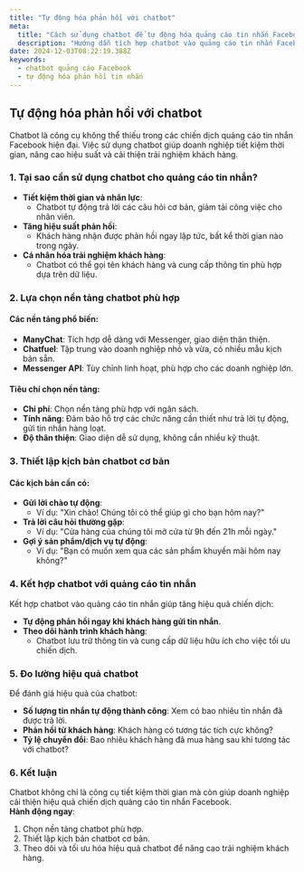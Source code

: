 ```yaml
---
title: "Tự động hóa phản hồi với chatbot"
meta:
  title: "Cách sử dụng chatbot để tự động hóa quảng cáo tin nhắn Facebook"
  description: "Hướng dẫn tích hợp chatbot vào quảng cáo tin nhắn Facebook để nâng cao hiệu quả và tiết kiệm thời gian phản hồi khách hàng."
date: 2024-12-03T08:22:19.388Z
keywords:
  - chatbot quảng cáo Facebook
  - tự động hóa phản hồi tin nhắn
---
```


## Tự động hóa phản hồi với chatbot

Chatbot là công cụ không thể thiếu trong các chiến dịch quảng cáo tin nhắn Facebook hiện đại. Việc sử dụng chatbot giúp doanh nghiệp tiết kiệm thời gian, nâng cao hiệu suất và cải thiện trải nghiệm khách hàng.

### 1. Tại sao cần sử dụng chatbot cho quảng cáo tin nhắn?

- **Tiết kiệm thời gian và nhân lực**:
  - Chatbot tự động trả lời các câu hỏi cơ bản, giảm tải công việc cho nhân viên.
- **Tăng hiệu suất phản hồi**:
  - Khách hàng nhận được phản hồi ngay lập tức, bất kể thời gian nào trong ngày.
- **Cá nhân hóa trải nghiệm khách hàng**:
  - Chatbot có thể gọi tên khách hàng và cung cấp thông tin phù hợp dựa trên dữ liệu.

### 2. Lựa chọn nền tảng chatbot phù hợp

#### Các nền tảng phổ biến:
- **ManyChat**: Tích hợp dễ dàng với Messenger, giao diện thân thiện.
- **Chatfuel**: Tập trung vào doanh nghiệp nhỏ và vừa, có nhiều mẫu kịch bản sẵn.
- **Messenger API**: Tùy chỉnh linh hoạt, phù hợp cho các doanh nghiệp lớn.

#### Tiêu chí chọn nền tảng:
- **Chi phí**: Chọn nền tảng phù hợp với ngân sách.
- **Tính năng**: Đảm bảo hỗ trợ các chức năng cần thiết như trả lời tự động, gửi tin nhắn hàng loạt.
- **Độ thân thiện**: Giao diện dễ sử dụng, không cần nhiều kỹ thuật.

### 3. Thiết lập kịch bản chatbot cơ bản

#### Các kịch bản cần có:
- **Gửi lời chào tự động**:
  - Ví dụ: "Xin chào! Chúng tôi có thể giúp gì cho bạn hôm nay?"
- **Trả lời câu hỏi thường gặp**:
  - Ví dụ: "Cửa hàng của chúng tôi mở cửa từ 9h đến 21h mỗi ngày."
- **Gợi ý sản phẩm/dịch vụ tự động**:
  - Ví dụ: "Bạn có muốn xem qua các sản phẩm khuyến mãi hôm nay không?"

### 4. Kết hợp chatbot với quảng cáo tin nhắn

Kết hợp chatbot vào quảng cáo tin nhắn giúp tăng hiệu quả chiến dịch:
- **Tự động phản hồi ngay khi khách hàng gửi tin nhắn**.
- **Theo dõi hành trình khách hàng**:
  - Chatbot lưu trữ thông tin và cung cấp dữ liệu hữu ích cho việc tối ưu chiến dịch.

### 5. Đo lường hiệu quả chatbot

Để đánh giá hiệu quả của chatbot:
- **Số lượng tin nhắn tự động thành công**: Xem có bao nhiêu tin nhắn đã được trả lời.
- **Phản hồi từ khách hàng**: Khách hàng có tương tác tích cực không?
- **Tỷ lệ chuyển đổi**: Bao nhiêu khách hàng đã mua hàng sau khi tương tác với chatbot?

### 6. Kết luận

Chatbot không chỉ là công cụ tiết kiệm thời gian mà còn giúp doanh nghiệp cải thiện hiệu quả chiến dịch quảng cáo tin nhắn Facebook.  
**Hành động ngay**:
1. Chọn nền tảng chatbot phù hợp.
2. Thiết lập kịch bản chatbot cơ bản.
3. Theo dõi và tối ưu hóa hiệu quả chatbot để nâng cao trải nghiệm khách hàng.
